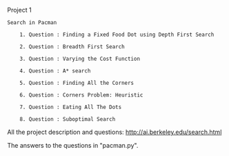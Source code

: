 Project 1

    Search in Pacman

        1. Question : Finding a Fixed Food Dot using Depth First Search

        2. Question : Breadth First Search

        3. Question : Varying the Cost Function

        4. Question : A* search

        5. Question : Finding All the Corners

        6. Question : Corners Problem: Heuristic

        7. Question : Eating All The Dots

        8. Question : Suboptimal Search

All the project description and questions: http://ai.berkeley.edu/search.html

The answers to the questions in "pacman.py".

